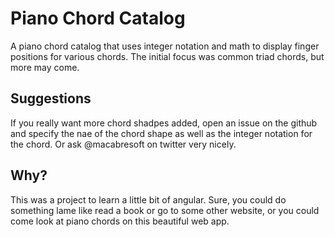 # Piano Chord Catalog

A piano chord catalog that uses integer notation and math to display finger positions for various chords. The initial focus was common triad chords, but more may come.

## Suggestions

If you really want more chord shadpes added, open an issue on the github and specify the nae of the chord shape as well as the integer notation for the chord. Or ask @macabresoft on twitter very nicely.

## Why?

This was a project to learn a little bit of angular. Sure, you could do something lame like read a book or go to some other website, or you could come look at piano chords on this beautiful web app.